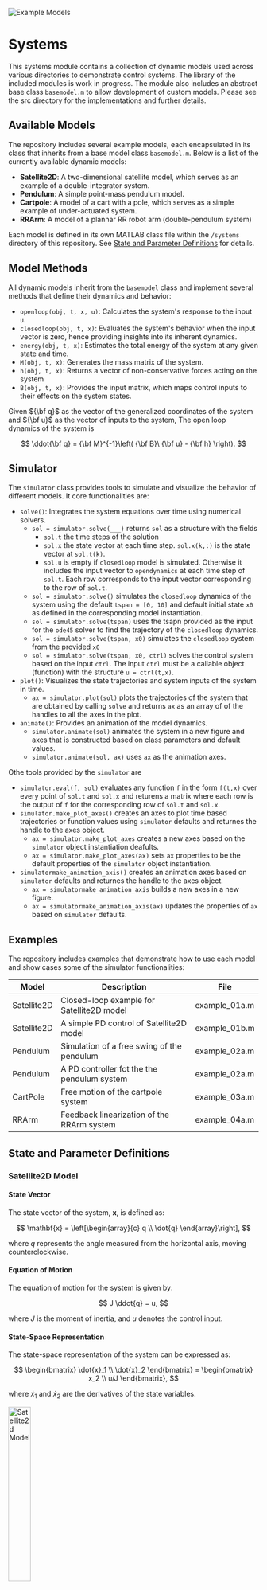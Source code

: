 ![Example Models](/systems/src/images/models.png "Example Models")

# Systems

This systems module contains a collection of dynamic models used across various directories to demonstrate control systems. The library of the included modules is work in progress. The module also includes an abstract base class `basemodel.m` to allow development of custom models. Please see the src directory for the implementations and further details.

## Available Models

The repository includes several example models, each encapsulated in its class that inherits from a base model class `basemodel.m`. Below is a list of the currently available dynamic models:

- **Satellite2D**: A two-dimensional satellite model, which serves as an example of a double-integrator system.
- **Pendulum**: A simple point-mass pendulum model.
- **Cartpole**: A model of a cart with a pole, which serves as a simple example of under-actuated system.
- **RRArm**: A model of a plannar RR robot arm (double-pendulum system)

Each model is defined in its own MATLAB class file within the `/systems` directory of this repository. See 
[State and Parameter Definitions](https://github.com/siamakfaal/control_examples/edit/main/systems/README.md#state-and-parameter-definitions) for details.

## Model Methods

All dynamic models inherit from the `basemodel` class and implement several methods that define their dynamics and behavior:

- `openloop(obj, t, x, u)`: Calculates the system's response to the input `u`.
- `closedloop(obj, t, x)`: Evaluates the system's behavior when the input vector is zero, hence providing insights into its inherent dynamics.
- `energy(obj, t, x)`: Estimates the total energy of the system at any given state and time.
- `M(obj, t, x)`: Generates the mass matrix of the system.
- `h(obj, t, x)`: Returns a vector of non-conservative forces acting on the system
- `B(obj, t, x)`: Provides the input matrix, which maps control inputs to their effects on the system states.

Given ${\bf q}$ as the vector of the generalized coordinates of the system and ${\bf u}$ as the vector of inputs to the system, The open loop dynamics of the system is

$$
\ddot{\bf q} = {\bf M}^{-1}\left( {\bf B}\ {\bf  u} - {\bf h} \right).
$$

## Simulator

The `simulator` class provides tools to simulate and visualize the behavior of different models. It core functionalities are:

- `solve()`: Integrates the system equations over time using numerical solvers.
    - `sol = simulator.solve(___)` returns `sol` as a structure with the fields
        - `sol.t` the time steps of the solution
        - `sol.x` the state vector at each time step. `sol.x(k,:)` is the state vector at `sol.t(k)`.
        - `sol.u` is empty if `closedloop` model is simulated. Otherwise it includes the input vector to `opendynamics` at each time step of `sol.t`. Each row corresponds to the input vector corresponding to the row of `sol.t`.
    - `sol = simulator.solve()` simulates the `closedloop` dynamics of the system using the default `tspan = [0, 10]` and default initial state `x0` as defined in the corresponding model instantiation.
    - `sol = simulator.solve(tspan)` uses the tsapn provided as the input for the `ode45` solver to find the trajectory of the `closedloop` dynamics.
    - `sol = simulator.solve(tspan, x0)` simulates the `closedloop` system from the provided `x0`
    - `sol = simulator.solve(tspan, x0, ctrl)` solves the control system based on the input `ctrl`. The input `ctrl` must be a callable object (function) with the structure `u = ctrl(t,x)`.
- `plot()`: Visualizes the state trajectories and system inputs of the system in time.
    - `ax = simulator.plot(sol)` plots the trajectories of the system that are obtained by calling `solve` and returns `ax` as an array of of the handles to all the axes in the plot.
- `animate()`: Provides an animation of the model dynamics.
    - `simulator.animate(sol)` animates the system in a new figure and axes that is constructed based on class parameters and default values.
    - `simulator.animate(sol, ax)` uses `ax` as the animation axes.

Othe tools provided by the `simulator` are
- `simulator.eval(f, sol)` evaluates any function `f` in the form `f(t,x)` over every point of `sol.t` and `sol.x` and returens a matrix where each row is the output of `f` for the corresponding row of `sol.t` and `sol.x`.
- `simulator.make_plot_axes()` creates an axes to plot time based trajectories or function values using `simulator` defaults and returnes the handle to the axes object.
    - `ax = simulator.make_plot_axes` creates a new axes based on the `simulator` object instantiation deafults.
    - `ax = simulator.make_plot_axes(ax)` sets `ax` properties to be the default properties of the `simulator` object instantiation.
- `simulatormake_animation_axis()` creates an animation axes based on `simulator` defaults and returnes the handle to the axes object.
    - `ax = simulatormake_animation_axis` builds a new axes in a new figure.
    - `ax = simulatormake_animation_axis(ax)` updates the properties of `ax` based on `simulator` defaults.


## Examples

The repository includes examples that demonstrate how to use each model and show cases some of the simulator functionalities:

| Model           | Description                                  | File           |
|-----------------|----------------------------------------------|----------------|
| Satellite2D     | Closed-loop example for Satellite2D model    | example_01a.m  |
| Satellite2D     | A simple PD control of Satellite2D model     | example_01b.m  |
| Pendulum        | Simulation of a free swing of the pendulum   | example_02a.m  |
| Pendulum        | A PD controller fot the the pendulum system  | example_02a.m  |
| CartPole        | Free motion of the cartpole system           | example_03a.m  |
| RRArm           | Feedback linearization of the RRArm system   | example_04a.m  |


## State and Parameter Definitions

### Satellite2D Model

#### State Vector
The state vector of the system, $\mathbf{x}$, is defined as:

$$
\mathbf{x} = \left[\begin{array}{c} q \\
\dot{q} \end{array}\right],
$$

where $q$ represents the angle measured from the horizontal axis, moving counterclockwise.

#### Equation of Motion
The equation of motion for the system is given by:

$$
J \ddot{q} = u,
$$

where $J$ is the moment of inertia, and $u$ denotes the control input.

#### State-Space Representation
The state-space representation of the system can be expressed as:

$$
\begin{bmatrix} \dot{x}_1 \\
\dot{x}_2 \end{bmatrix} = \begin{bmatrix} x_2 \\
u/J \end{bmatrix},
$$

where $\dot{x}_1$ and $\dot{x}_2$ are the derivatives of the state variables.

<img src="/systems/src/images/satellite2d.png" alt="Satellite2d Model" title="Satellite2d Model" width="30%">


### Pendulum

#### State Vector
The state vector of the system, $\mathbf{x}$, is defined as:

$$
\mathbf{x} = \left[\begin{array}{c} q \\
\dot{q} \end{array}\right],
$$

where $q$ represents the angle measured from the vertical axis, moving counterclockwise.

#### Equation of Motion
The equation of motion for the system is given by:

$$
m l^2 \ddot{q} + b \dot{q} = u + m g l \sin(q),
$$

where $m$ is the mass of the bob and $l$ is the lenght of the pendulum, $b$ is the damping factor and $u$ denotes the control input.

#### State-Space Representation
The state-space representation of the system can be expressed as:

$$
\begin{bmatrix} \dot{x}_1 \\
\dot{x}_2 \end{bmatrix} = \begin{bmatrix} x_2 \\
\dfrac{u - b x_2}{m l^2}  + \dfrac{g}{l} \sin(q) \end{bmatrix},
$$

where $\dot{x}_1$ and $\dot{x}_2$ are the derivatives of the state variables.

<img src="/systems/src/images/pendulum.png" alt="Pendulum Model" title="Pendulum Model" width="30%">


### Cartpole

#### State Vector
The state vector of the system, $\mathbf{x}$, is defined as:

$$
\mathbf{x} = \left[\begin{array}{c} x\\
\theta\\
\dot{x}\\
\dot{\theta}\end{array}\right],
$$

where $\theta$ represents the angle measured from the vertical axis, moving counterclockwise, and $x$ is the distance from the origin in the horizontal direction.

#### State-Space Representation
The state-space representation of the system can be expressed as:

$$
\left[\begin{array}{c}\dot{x}_1 \\
\dot{x}_2\\
\hline
\dot{x}_3\\
\dot{x}_4\end{array}\right] = \left[\begin{array}{c} x_3 \\
x_4\\
\hline
{\bf M}^{-1}\left({\bf B}u - {\bf h}({\bf x}) \right)\end{array}\right],
$$

where

$$
{\bf M} = \begin{bmatrix}  m_1 + m_2 & -c ~ m_2 ~ \cos(x_2)\\
-c ~ m_2 ~ \cos(x_2) & m_2 ~ c^2 + J\end{bmatrix}, \quad {\bf h}({\bf x}) = \begin{bmatrix} x_4^2\\
-g \end{bmatrix} m_2 ~ c ~ \sin(x_2) ,\quad\text{and}\quad {\bf B} = \begin{bmatrix} 1 \\
0 \end{bmatrix}
$$

In the above derivations, $m_1$ and $m_2$ denote the mass of the cart and the pole, respectively. The mass moment of inertia of the pole, with respect to the axis coinciding with the pole-cart connection point, is denoted by $J$. The center of mass of the pole, measured from the joint axis, is denoted by $c$. The total length of the pole, denoted by $l$, is not utilized in the derivations. For symbolic derivation of the equations of motion, see [equation_of_motion/cartpole.m](https://github.com/siamakfaal/control_examples/blob/main/equations_of_motion/cartpole.m).

<img src="/systems/src/images/cartpole.png" alt="Cartpole Model" title="Cartpole Model" width="30%">


## Note
If you want to utilize the systems in other directories of this repository, make sure to add 
`addpath ../systems/src/`
to the script.


## Getting Started

To get started with these examples, clone the repository and navigate to the `/systems` directory:

```bash
git clone https://github.com/siamakfaal/control_examples.git
cd control_examples/systems
```

You can run each example MATLAB script directly in your MATLAB environment.

## Contributing

Contributions to expand or improve the examples in this repository are welcome! Please feel free to fork the repository, make changes, and submit a pull request.

## License

This project is licensed under the MIT License - see the LICENSE file for details.
